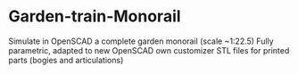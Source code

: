 # Garden-train-Monorail
Simulate in OpenSCAD a complete garden monorail (scale ~1:22.5)
Fully parametric, adapted to new OpenSCAD own customizer
STL files for printed parts (bogies and articulations)
